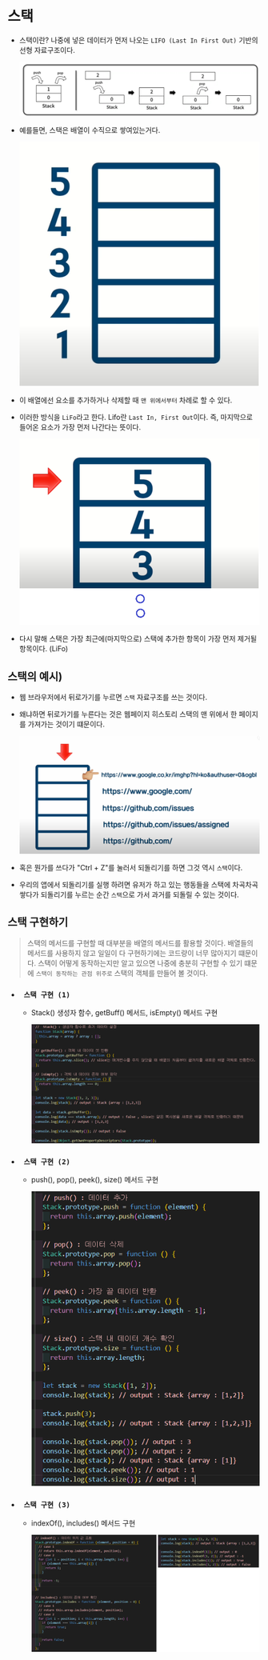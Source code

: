 # 스택

- 스택이란? 나중에 넣은 데이터가 먼저 나오는 `LIFO (Last In First Out)` 기반의 선형 자료구조이다.

  ![스택](/image/스택4.png)

- 예를들면, 스택은 배열이 수직으로 쌓여있는거다.

  ![스택](/image/스택.png)

- 이 배열에선 요소를 추가하거나 삭제할 때 `맨 위에서부터` 차례로 할 수 있다.

- 이러한 방식을 `LiFo`라고 한다. Lifo란 `Last In, First Out`이다. 즉, 마지막으로 들어온 요소가 가장 먼저 나간다는 뜻이다.

  ![스택](/image/스택2.png)

- 다시 말해 스택은 가장 최근에(마지막으로) 스택에 추가한 항목이 가장 먼저 제거될 항목이다. (LiFo)

## 스택의 예시)

- 웹 브라우저에서 뒤로가기를 누르면 `스택` 자료구조를 쓰는 것이다.

- 왜냐하면 뒤로가기를 누른다는 것은 웹페이지 히스토리 스택의 맨 위에서 한 페이지를 가져가는 것이기 떄문이다.

  ![스택](/image/스택3.png)

- 혹은 뭔가를 쓰다가 "Ctrl + Z"를 눌러서 되돌리기를 하면 그것 역시 `스택`이다.

- 우리의 앱에서 되돌리기를 실행 하려면 유저가 하고 있는 행동들을 스택에 차곡차곡 쌓다가 되돌리기를 누르는 순간 `스택`으로 가서 과거를 되돌릴 수 있는 것이다.

## 스택 구현하기

> 스택의 메서드를 구현할 때 대부분을 배열의 메서드를 활용할 것이다. 배열들의 메서드를 사용하지 않고 일일이 다 구현하기에는 코드량이 너무 많아지기 떄문이다. 스택이 어떻게 동작하는지만 알고 있으면 나중에 충분히 구현할 수 있기 떄문에 `스택이 동작하는 관점 위주로` 스택의 객체를 만들어 볼 것이다.

- ### ` 스택 구현 (1)`

  - Stack() 생성자 함수, getBuff() 메서드, isEmpty() 메서드 구현

    ![스택](/image/스택5.png)

- ### ` 스택 구현 (2)`

  - push(), pop(), peek(), size() 메서드 구현

    ![스택](/image/스택6.png)

- ### ` 스택 구현 (3)`

  - indexOf(), includes() 메서드 구현

    ![스택](/image/스택7.png)
